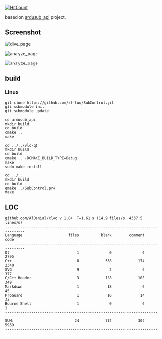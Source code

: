 [![HitCount](http://hits.dwyl.io/zt-luo/SubControl.svg)](http://hits.dwyl.io/zt-luo/SubControl)

based on [ardusub_api](https://github.com/zt-luo/ardusub_api) project.

## Screenshot

![dive_page](https://raw.githubusercontent.com/zt-luo/SubControl/master/doc/img/video.png)

![analyze_page](https://raw.githubusercontent.com/zt-luo/SubControl/master/doc/img/control.png)

![analyze_page](https://raw.githubusercontent.com/zt-luo/SubControl/master/doc/img/setting.png)

## build

### Linux

```shell
git clone https://github.com/zt-luo/SubControl.git
git submodule init
git submodule update

cd ardusub_api
mkdir build
cd build
cmake ..
make

cd ../../vlc-qt
mkdir build
cd build
cmake .. -DCMAKE_BUILD_TYPE=Debug
make
sudo make install

cd ../..
mkdir build
cd build
qmake ../SubControl.pro
make
```



## LOC

```
github.com/AlDanial/cloc v 1.84  T=1.61 s (14.9 files/s, 4337.5 lines/s)
-------------------------------------------------------------------------------
Language                     files          blank        comment           code
-------------------------------------------------------------------------------
Qt                               1              0              0           2795
C++                              8            568            174           2340
SVG                              9              2              6            377
C/C++ Header                     3            128            108            349
Markdown                         1             18              0             45
ProGuard                         1             16             14             32
Bourne Shell                     1              0              0              1
-------------------------------------------------------------------------------
SUM:                            24            732            302           5939
-------------------------------------------------------------------------------

```

